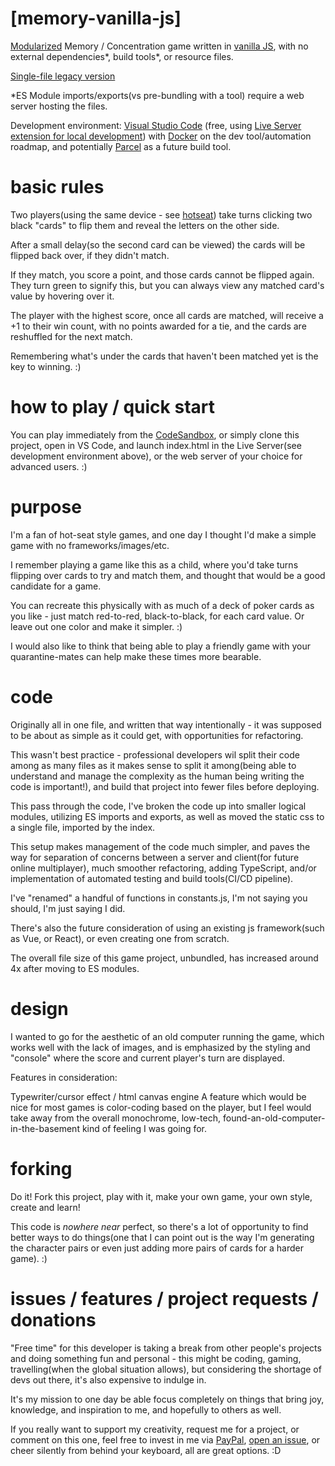 # [memory-vanilla-js]
[Modularized](https://codesandbox.io/s/memory-vanilla-js-es-module-qft3o) Memory / Concentration game written in [vanilla JS](http://vanilla-js.com/), with no external dependencies*, build tools*, or resource files.

[Single-file legacy version](https://codepen.io/nmacfarlane/full/abOrWRy)

*ES Module imports/exports(vs pre-bundling with a tool) require a web server hosting the files.

Development environment: [Visual Studio Code](https://code.visualstudio.com/) (free, using [Live Server extension for local development](https://marketplace.visualstudio.com/items?itemName=ritwickdey.LiveServer)) with [Docker](https://www.docker.com/) on the dev tool/automation roadmap, and potentially [Parcel](https://parceljs.org/) as a future build tool.

# basic rules
Two players(using the same device - see [hotseat](https://en.wikipedia.org/wiki/Hotseat_(multiplayer_mode))) take turns clicking two black "cards" to flip them and reveal the letters on the other side.

After a small delay(so the second card can be viewed) the cards will be flipped back over, if they didn't match.

If they match, you score a point, and those cards cannot be flipped again. They turn green to signify this, but you can always view any matched card's value by hovering over it.

The player with the highest score, once all cards are matched, will receive a +1 to their win count, with no points awarded for a tie, and the cards are reshuffled for the next match.

Remembering what's under the cards that haven't been matched yet is the key to winning. :)

# how to play / quick start
You can play immediately from the [CodeSandbox](https://codesandbox.io/s/memory-vanilla-js-es-module-qft3o), or simply clone this project, open in VS Code, and launch index.html in the Live Server(see development environment above), or the web server of your choice for advanced users. :)

# purpose
I'm a fan of hot-seat style games, and one day I thought I'd make a simple game with no frameworks/images/etc.

I remember playing a game like this as a child, where you'd take turns flipping over cards to try and match them, and thought that would be a good candidate for a game.

You can recreate this physically with as much of a deck of poker cards as you like - just match red-to-red, black-to-black, for each card value. Or leave out one color and make it simpler. :)

I would also like to think that being able to play a friendly game with your quarantine-mates can help make these times more bearable.


# code
Originally all in one file, and written that way intentionally - it was supposed to be about as simple as it could get, with opportunities for refactoring.

This wasn't best practice - professional developers wil split their code among as many files as it makes sense to split it among(being able to understand and manage the complexity as the human being writing the code is important!), and build that project into fewer files before deploying.

This pass through the code, I've broken the code up into smaller logical modules, utilizing ES imports and exports, as well as moved the static css to a single file, imported by the index.

This setup makes management of the code much simpler, and paves the way for separation of concerns between a server and client(for future online multiplayer), much smoother refactoring, adding TypeScript, and/or implementation of automated testing and build tools(CI/CD pipeline).

I've "renamed" a handful of functions in constants.js, I'm not saying you should, I'm just saying I did.

There's also the future consideration of using an existing js framework(such as Vue, or React), or even creating one from scratch.

The overall file size of this game project, unbundled, has increased around 4x after moving to ES modules.


# design
I wanted to go for the aesthetic of an old computer running the game, which works well with the lack of images, and is emphasized by the styling and "console" where the score and current player's turn are displayed.

Features in consideration:

Typewriter/cursor effect / html canvas engine
A feature which would be nice for most games is color-coding based on the player, but I feel would take away from the overall monochrome, low-tech, found-an-old-computer-in-the-basement kind of feeling I was going for.

# forking
Do it! Fork this project, play with it, make your own game, your own style, create and learn!

This code is *nowhere near* perfect, so there's a lot of opportunity to find better ways to do things(one that I can point out is the way I'm generating the character pairs or even just adding more pairs of cards for a harder game). :)

# issues / features / project requests / donations
"Free time" for this developer is taking a break from other people's projects and doing something fun and personal - this might be coding, gaming, travelling(when the global situation allows), but considering the shortage of devs out there, it's also expensive to indulge in.

It's my mission to one day be able focus completely on things that bring joy, knowledge, and inspiration to me, and hopefully to others as well.

If you really want to support my creativity, request me for a project, or comment on this one, feel free to invest in me via [PayPal](https://www.paypal.com/paypalme/namacfarlane), [open an issue](https://github.com/nicholas-macfarlane/memory-vanilla-js/issues), or cheer silently from behind your keyboard, all are great options. :D


